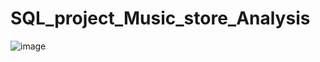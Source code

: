 # SQL_project_Music_store_Analysis
![image](https://github.com/user-attachments/assets/ed6845af-c26b-4f14-a699-c642246abcdc)
